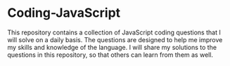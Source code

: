 # Coding-JavaScript
This repository contains a collection of JavaScript coding questions that I will solve on a daily basis. The questions are designed to help me improve my skills and knowledge of the language. I will share my solutions to the questions in this repository, so that others can learn from them as well.
